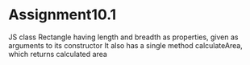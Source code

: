 # Assignment10.1
JS class Rectangle having length and breadth as properties, given as arguments to its constructor
It also has a single method calculateArea, which returns calculated area
